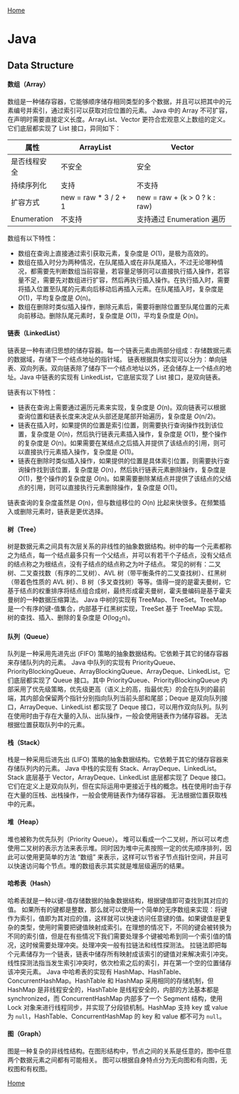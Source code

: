 [Home](../../README.md)

# Java

## Data Structure

#### 数组（Array）
数组是一种储存容器，它能够顺序储存相同类型的多个数据，并且可以把其中的元素编号并索引，通过索引可以获取对应位置的元素。
Java 中的 Array 不可扩容，在声明时需要直接定义长度。ArrayList、Vector 更符合宏观意义上数组的定义。它们底层都实现了 List 接口，异同如下：

属性 | ArrayList | Vector
-- | -- | --
是否线程安全 | 不安全 | 安全
持续序列化 | 支持 | 不支持
扩容方式 | new = raw * 3 / 2 + 1 | new = raw + (k > 0 ? k : raw)
Enumeration | 不支持 | 支持通过 Enumeration 遍历

数组有以下特性：
- 数组在查询上直接通过索引获取元素，复杂度是 *O*(1)，是极为高效的。
- 数组在插入时分为两种情况，在队尾插入或在非队尾插入，不过无论哪种情况，都需要先判断数组当前容量，若容量足够则可以直接执行插入操作，若容量不足，需要先对数组进行扩容，然后再执行插入操作。在执行插入时，需要将插入位置至队尾的元素向后移动后再插入元素。在队尾插入时，复杂度是 *O*(1)，平均复杂度是 *O*(n)。
- 数组在删除时类似插入操作，删除元素后，需要将删除位置至队尾位置的元素向前移动。删除队尾元素时，复杂度是 *O*(1)，平均复杂度是 *O*(n)。

#### 链表（LinkedList）
链表是一种有递归思想的储存容器。每一个链表元素由两部分组成：存储数据元素的数据域，存储下一个结点地址的指针域。
链表根据具体实现可以分为：单向链表、双向列表。双向链表除了储存下一个结点地址以外，还会储存上一个结点的地址。Java 中链表的实现有 LinkedList，它底层实现了 List 接口，是双向链表。

链表有以下特性：
- 链表在查询上需要通过遍历元素来实现，复杂度是 *O*(n)。双向链表可以根据查询位置和链表长度来决定从头部还是尾部开始遍历，复杂度是 *O*(n/2)。
- 链表在插入时，如果提供的位置是索引位置，则需要执行查询操作找到该位置，复杂度是 *O*(n)，然后执行链表元素插入操作，复杂度是 *O*(1)，整个操作的复杂度是 *O*(n)。如果需要在某结点之后插入并提供了该结点的引用，则可以直接执行元素插入操作，复杂度是 *O*(1)。
- 链表在删除时类似插入操作，如果提供的位置是具体索引位置，则需要执行查询操作找到该位置，复杂度是 *O*(n)，然后执行链表元素删除操作，复杂度是 *O*(1)，整个操作的复杂度是 *O*(n)。如果需要删除某结点并提供了该结点的父结点的引用，则可以直接执行元素删除操作，复杂度是 *O*(1)。

链表查询的复杂度虽然是 *O*(n)，但与数组移位的 *O*(n) 比起来快很多。在频繁插入或删除元素时，链表是更优选择。

#### 树（Tree）
树是数据元素之间具有次层关系的非线性的抽象数据结构。树中的每一个元素都称之为结点，每一个结点最多只有一个父结点，并可以有若干个子结点，没有父结点的结点称之为根结点，没有子结点的结点称之为叶子结点。
常见的树有：二叉树、二叉查找数（有序的二叉树）、AVL 树（带平衡条件的二叉查找树）、红黑树（带着色性质的 AVL 树）、B 树（多叉查找树）等等。值得一提的是霍夫曼树，它基于结点的权重排序将结点组合成树，最终形成霍夫曼树，霍夫曼编码是基于霍夫曼树的一种数据压缩算法。
Java 中树的实现有 TreeMap、TreeSet。TreeMap 是一个有序的键-值集合，内部基于红黑树实现，TreeSet 基于 TreeMap 实现。树的查找、插入、删除的复杂度是 *O*(log<sub>2</sub>n)。

#### 队列（Queue）
队列是一种采用先进先出 (FIFO) 策略的抽象数据结构。它依赖于其它的储存容器来存储队列内的元素。
Java 中队列的实现有 PriorityQueue、PriorityBlockingQueue、ArrayBlockingQueue、ArrayDeque、LinkedList。它们底层都实现了 Queue 接口。其中 PriorityQueue、PriorityBlockingQueue 内部采用了优先级策略，优先级更高（语义上的高，指最优先）的会在队列的最前端，其内部会保留两个指针分别指向队列当前头部和尾部；Deque 是双向队列接口，ArrayDeque、LinkedList 都实现了 Deque 接口，可以用作双向队列。队列在使用时由于存在大量的入队、出队操作，一般会使用链表作为储存容器。
无法根据位置获取队列中的元素。

#### 栈（Stack）
栈是一种采用后进先出 (LIFO) 策略的抽象数据结构。它依赖于其它的储存容器来存储队列内的元素。
Java 中栈的实现有 Stack、ArrayDeque、LinkedList。Stack 底层基于 Vector，ArrayDeque、LinkedList 底层都实现了 Deque 接口。它们在定义上是双向队列，但在实际运用中更接近于栈的概念。栈在使用时由于存在大量的压栈、出栈操作，一般会使用链表作为储存容器。
无法根据位置获取栈中的元素。

#### 堆（Heap）
堆也被称为优先队列（Priority Queue）。
堆可以看成一个二叉树，所以可以考虑使用二叉树的表示方法来表示堆。同时因为堆中元素按照一定的优先顺序排列，因此可以使用更简单的方法 “数组” 来表示，这样可以节省子节点指针空间，并且可以快速访问每个节点。堆的数组表示其实就是堆层级遍历的结果。

#### 哈希表（Hash）
哈希表就是一种以键-值存储数据的抽象数据结构，根据键值即可查找到其对应的值。
如果所有的键都是整数，那么就可以使用一个简单的无序数组来实现：将键作为索引，值即为其对应的值，这样就可以快速访问任意键的值。如果键值是更复杂的类型，使用时需要把键值映射成索引。在理想的情况下，不同的键会被转换为不同的索引值，但是在有些情况下我们需要处理多个键被哈希到同一个索引值的情况，这时候需要处理冲突。处理冲突一般有拉链法和线性探测法。
拉链法即把每个元素储存为一个链表，链表中储存所有映射成该索引的键值对来解决索引冲突。线性探测法指当发生索引冲突时，依次检索之后的索引，并在第一个空的位置储存该冲突元素。
Java 中哈希表的实现有 HashMap、HashTable、ConcurrentHashMap。HashTable 和 HashMap 采用相同的存储机制，但 HashMap 是非线程安全的，HashTable 是线程安全的，内部的方法基本都是 synchronized，而 ConcurrentHashMap 内部多了一个 Segment 结构，使用 Lock 对象来进行线程同步，并实现了分段锁机制。HashMap 支持 key 或 value 为 `null`，HashTable、ConcurrentHashMap 的 key 和 value 都不可为 `null`。

#### 图（Graph）
图是一种复杂的非线性结构。在图形结构中，节点之间的关系是任意的，图中任意两个数据元素之间都有可能相关。
图可以根据自身特点分为无向图和有向图，无权图和有权图。

[Home](../../README.md)
